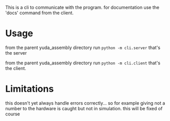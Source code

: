 This is a cli to communicate with the program.
for documentation use the 'docs' command from the client.

# Usage
from the parent yuda_assembly directory run `python -m cli.server`
that's the server

from the parent yuda_assembly directory run `python -m cli.client`
that's the client.

# Limitations
this doesn't yet always handle errors correctly... so for example giving not a number to the hardware is caught but not in simulation. this will be fixed of course
